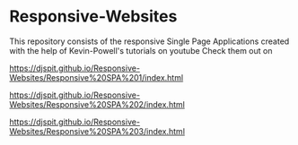 # Responsive-Websites
This repository consists of the responsive Single Page Applications created with the help of Kevin-Powell's tutorials on youtube
Check them out on

https://djspit.github.io/Responsive-Websites/Responsive%20SPA%201/index.html

https://djspit.github.io/Responsive-Websites/Responsive%20SPA%202/index.html

https://djspit.github.io/Responsive-Websites/Responsive%20SPA%203/index.html
